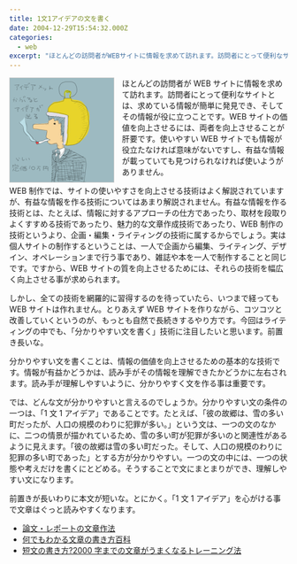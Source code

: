 ```yaml
---
title: 1文1アイデアの文を書く
date: 2004-12-29T15:54:32.000Z
categories:
  - web
excerpt: "ほとんどの訪問者がWEBサイトに情報を求めて訪れます。訪問者にとって便利なサイトとは、求めている情報が簡単に発見でき、そしてその情報が役に立つことです。WEBサイトの価値を向上させるには、両者を向上させることが肝要です。使いやすいWEBサイトでも情報が役立たなければ意味がないですし、有益な情報が載っていても見つけられなければ使いようがありません。"
---
```


<img src="/assets/i/web/003.gif" alt="" style="float:left; margin-right:1em;">

ほとんどの訪問者が WEB サイトに情報を求めて訪れます。訪問者にとって便利なサイトとは、求めている情報が簡単に発見でき、そしてその情報が役に立つことです。WEB サイトの価値を向上させるには、両者を向上させることが肝要です。使いやすい WEB サイトでも情報が役立たなければ意味がないですし、有益な情報が載っていても見つけられなければ使いようがありません。

WEB 制作では、サイトの使いやすさを向上させる技術はよく解説されていますが、有益な情報を作る技術についてはあまり解説されません。有益な情報を作る技術とは、たとえば、情報に対するアプローチの仕方であったり、取材を段取りよくすすめる技術であったり、魅力的な文章作成技術であったり、WEB 制作の技術というより、企画・編集・ライティングの技術に属するからでしょう。実は個人サイトの制作するということは、一人で企画から編集、ライティング、デザイン、オペレーションまで行う事であり、雑誌や本を一人で制作することと同じです。ですから、WEB サイトの質を向上させるためには、それらの技術を幅広く向上させる事が求められます。

しかし、全ての技術を網羅的に習得するのを待っていたら、いつまで経っても WEB サイトは作れません。とりあえず WEB サイトを作りながら、コツコツと改善していくというのが、もっとも自然で長続きするやり方です。今回はライティングの中でも、「分かりやすい文を書く」技術に注目したいと思います。前置き長いな。

分かりやすい文を書くことは、情報の価値を向上させるための基本的な技術です。情報が有益かどうかは、読み手がその情報を理解できたかどうかに左右されます。読み手が理解しやすいように、分かりやすく文を作る事は重要です。

では、どんな文が分かりやすいと言えるのでしょうか。分かりやすい文の条件の一つは、「1 文 1 アイデア」であることです。たとえば、「彼の故郷は、雪の多い町だったが、人口の規模のわりに犯罪が多い。」という文は、一つの文のなかに、二つの情景が描かれているため、雪の多い町が犯罪が多いのと関連性があるように見えます。「彼の故郷は雪の多い町だった。そして、人口の規模のわりに犯罪の多い町であった」とする方が分かりやすい。一つの文の中には、一つの状態や考えだけを書くにとどめる。そうすることで文にまとまりができ、理解しやすい文になります。

前置きが長いわりに本文が短いな。とにかく。「1 文 1 アイデア」を心がける事で文章はぐっと読みやすくなります。

- [論文・レポートの文章作法](http://www.amazon.co.jp/exec/obidos/ASIN/4641091315/ref=nosim/yutakayamaguc-22)
- [何でもわかる文章の書き方百科](http://www.amazon.co.jp/exec/obidos/ASIN/4385150672/ref=nosim/yutakayamaguc-22)
- [短文の書き方?2000 字までの文章がうまくなるトレーニング法](http://www.amazon.co.jp/exec/obidos/ASIN/4534015216/ref=nosim/yutakayamaguc-22)
